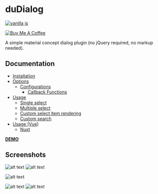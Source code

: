 duDialog
=========
[![vanilla js](https://img.shields.io/npm/dt/@dmuy/dialog?style=flat-square)](https://www.npmjs.com/package/@dmuy/dialog)

[![Buy Me A Coffee](https://i.imgur.com/PbiWKn8.png)](https://www.buymeacoffee.com/dmuy)

A simple material concept dialog plugin (no jQuery required, no markup needed).

## Documentation
* [Installation](https://github.com/dmuy/duDialog/wiki/Installation)
* [Options](https://github.com/dmuy/duDialog/wiki/Options)
  * [Configurations](https://github.com/dmuy/duDialog/wiki/Options#configurations)
    * [Callback Functions](https://github.com/dmuy/duDialog/wiki/Options#callback-functions)
* [Usage](https://github.com/dmuy/duDialog/wiki/Usage)
  * [Single select](https://github.com/dmuy/duDialog/wiki/Usage#single-select)
  * [Multiple select](https://github.com/dmuy/duDialog/wiki/Usage#multiple-select)
  * [Custom select item rendering](https://github.com/dmuy/duDialog/wiki/Usage#customize-rendering)
  * [Custom search](https://github.com/dmuy/duDialog/wiki/Usage#customize-search)
* [Usage (Vue)](https://github.com/dmuy/duDialog/wiki/Usage-(Vue))
  * [Nuxt](https://github.com/dmuy/duDialog/wiki/Usage-(Vue)#nuxt)

**[DEMO](https://dmuy.github.io/duDialog/)**

## Screenshots
![alt text](https://i.imgur.com/b0jmCzy.png "Confirmation dialog")
![alt text](https://i.imgur.com/WdNqIt5.png "Confirmation dialog (dark)")

![alt text](https://i.imgur.com/fEgkxNW.png "Single select dialog")

![alt text](https://i.imgur.com/LR1Zffx.png "Multiple select dialog")
![alt text](https://i.imgur.com/gutG6GD.png "Multiple select dialog (dark)")

